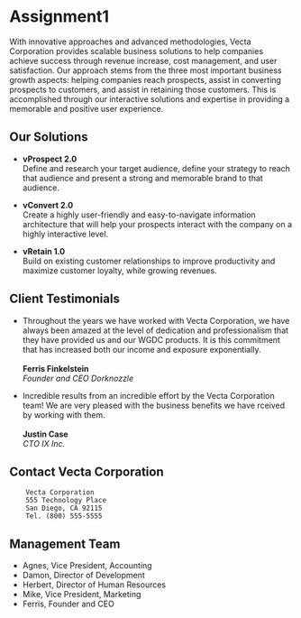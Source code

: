 # Assignment1

With innovative approaches and advanced methodologies, Vecta Corporation provides scalable business solutions to help companies achieve success through revenue increase, cost management, and user satisfaction. Our approach stems from the three most important business growth aspects: helping companies reach prospects, assist in converting prospects to customers, and assist in retaining those customers.   This is accomplished through our interactive solutions and expertise in providing a memorable and positive user experience.  
 ## **Our Solutions**
        
* **vProspect 2.0**  
        Define and research your target audience, define your strategy to reach that audience and present a strong and memorable brand to that audience.
        
* **vConvert 2.0**  
        Create a highly user-friendly and easy-to-navigate information architecture that will help your prospects interact with the company on a highly interactive level.
        
* **vRetain 1.0**  
        Build on existing customer relationships to improve productivity and maximize customer loyalty, while growing revenues.
        
## **Client Testimonials**  
        
* Throughout the years we have worked with Vecta Corporation, we have always been amazed at the level of dedication and professionalism that they have provided us and our WGDC products. It is this commitment that has increased both our income and exposure exponentially. <br>        
**Ferris Finkelstein**  
_Founder and CEO
Dorknozzle_  
        
* Incredible results from an incredible effort by the Vecta Corporation team! We are very pleased with the business benefits we have rceived by working with them.<br>      
**Justin Case**  
_CTO
IX Inc._
        
## **Contact Vecta Corporation**  

        Vecta Corporation
        555 Technology Place
        San Diego, CA 92115
        Tel. (800) 555-5555
        
## **Management Team**
        
* Agnes, Vice President, Accounting
* Damon, Director of Development
* Herbert, Director of Human Resources
* Mike, Vice President, Marketing
* Ferris, Founder and CEO </p>